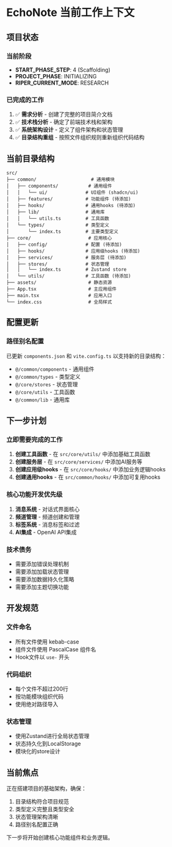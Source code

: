 # EchoNote 当前工作上下文

## 项目状态

### 当前阶段
- **START_PHASE_STEP**: 4 (Scaffolding)
- **PROJECT_PHASE**: INITIALIZING
- **RIPER_CURRENT_MODE**: RESEARCH

### 已完成的工作
1. ✅ **需求分析** - 创建了完整的项目简介文档
2. ✅ **技术栈分析** - 确定了前端技术栈和架构
3. ✅ **系统架构设计** - 定义了组件架构和状态管理
4. ✅ **目录结构重组** - 按照文件组织规则重新组织代码结构

## 当前目录结构

```
src/
├── common/                    # 通用模块
│   ├── components/           # 通用组件
│   │   └── ui/              # UI组件 (shadcn/ui)
│   ├── features/            # 功能组件 (待添加)
│   ├── hooks/               # 通用hooks (待添加)
│   ├── lib/                 # 通用库
│   │   └── utils.ts         # 工具函数
│   └── types/               # 类型定义
│       └── index.ts         # 主要类型定义
├── core/                     # 应用核心
│   ├── config/              # 配置 (待添加)
│   ├── hooks/               # 应用级hooks (待添加)
│   ├── services/            # 服务层 (待添加)
│   ├── stores/              # 状态管理
│   │   └── index.ts         # Zustand store
│   └── utils/               # 工具函数 (待添加)
├── assets/                   # 静态资源
├── App.tsx                   # 主应用组件
├── main.tsx                  # 应用入口
└── index.css                 # 全局样式
```

## 配置更新

### 路径别名配置
已更新 `components.json` 和 `vite.config.ts` 以支持新的目录结构：
- `@/common/components` - 通用组件
- `@/common/types` - 类型定义
- `@/core/stores` - 状态管理
- `@/core/utils` - 工具函数
- `@/common/lib` - 通用库

## 下一步计划

### 立即需要完成的工作
1. **创建工具函数** - 在 `src/core/utils/` 中添加基础工具函数
2. **创建服务层** - 在 `src/core/services/` 中添加AI服务等
3. **创建应用级hooks** - 在 `src/core/hooks/` 中添加业务逻辑hooks
4. **创建通用hooks** - 在 `src/common/hooks/` 中添加可复用hooks

### 核心功能开发优先级
1. **消息系统** - 对话式界面核心
2. **频道管理** - 频道创建和管理
3. **标签系统** - 消息标签和过滤
4. **AI集成** - OpenAI API集成

### 技术债务
- 需要添加错误处理机制
- 需要添加加载状态管理
- 需要添加数据持久化策略
- 需要添加主题切换功能

## 开发规范

### 文件命名
- 所有文件使用 kebab-case
- 组件文件使用 PascalCase 组件名
- Hook文件以 `use-` 开头

### 代码组织
- 每个文件不超过200行
- 按功能模块组织代码
- 使用绝对路径导入

### 状态管理
- 使用Zustand进行全局状态管理
- 状态持久化到LocalStorage
- 模块化的store设计

## 当前焦点

正在搭建项目的基础架构，确保：
1. 目录结构符合项目规范
2. 类型定义完整且类型安全
3. 状态管理架构清晰
4. 路径别名配置正确

下一步将开始创建核心功能组件和业务逻辑。 